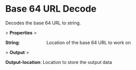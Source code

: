 # Base 64 URL Decode

Decodes the base 64 URL to string.

&gt; **Properties**
&gt; 

**String**:                     Location of the base 64 URL to work on

&gt; **Output**
&gt; 

**Output-location**: Location to store the output data